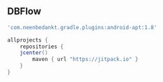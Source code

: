 ## DBFlow

```groovy
'com.neenbedankt.gradle.plugins:android-apt:1.8'
```

```groovy
allprojects {
	repositories {
    jcenter()
        maven { url "https://jitpack.io" }
    }
}
```
